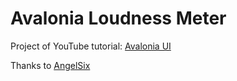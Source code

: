 # Avalonia Loudness Meter

Project of YouTube tutorial: [Avalonia UI](https://youtube.com/playlist?list=PLrW43fNmjaQWMhFHxS1jpQ34TkHroHJLb)

Thanks to [AngelSix](https://www.youtube.com/@AngelSix)